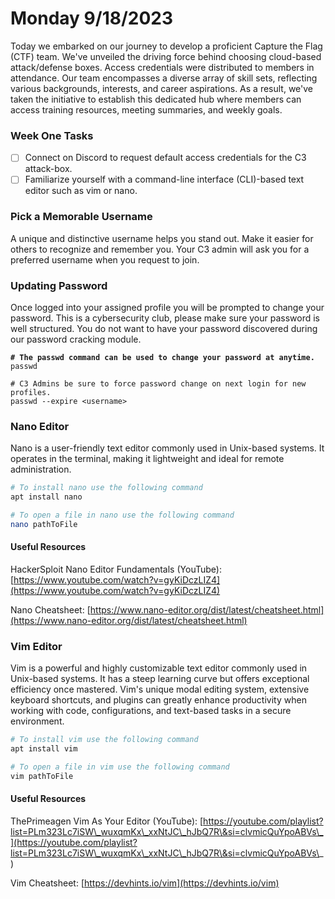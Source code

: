 # Monday 9/18/2023

Today we embarked on our journey to develop a proficient Capture the Flag (CTF) team. We've unveiled the driving force behind choosing cloud-based attack/defense boxes.  Access credentials were distributed to members in attendance. Our team encompasses a diverse array of skill sets, reflecting various backgrounds, interests, and career aspirations.  As a result, we've taken the initiative to establish this dedicated hub where members can access training resources, meeting summaries, and weekly goals.

### Week One Tasks

* [ ] Connect on Discord to request default access credentials for the C3 attack-box.
* [ ] Familiarize yourself with a command-line interface (CLI)-based text editor such as vim or nano.

### Pick a Memorable Username

A unique and distinctive username helps you stand out. Make it easier for others to recognize and remember you. Your C3 admin will ask you for a preferred username when you request to join.&#x20;

### Updating Password

Once logged into your assigned profile you will be prompted to change your password. This is a cybersecurity club, please make sure your password is well structured. You do not want to have your password discovered during our password cracking module.&#x20;

<pre class="language-bash" data-overflow="wrap" data-line-numbers data-full-width="true"><code class="lang-bash"><strong># The passwd command can be used to change your password at anytime. 
</strong>passwd 

# C3 Admins be sure to force password change on next login for new profiles.
passwd --expire &#x3C;username>
</code></pre>

### Nano Editor

Nano is a user-friendly text editor commonly used in Unix-based systems. It operates in the terminal, making it lightweight and ideal for remote administration.

```bash
# To install nano use the following command
apt install nano

# To open a file in nano use the following command
nano pathToFile
```

#### Useful Resources

HackerSploit Nano Editor Fundamentals (YouTube): [https://www.youtube.com/watch?v=gyKiDczLIZ4](https://www.youtube.com/watch?v=gyKiDczLIZ4)

Nano Cheatsheet: [https://www.nano-editor.org/dist/latest/cheatsheet.html](https://www.nano-editor.org/dist/latest/cheatsheet.html)

### Vim Editor

Vim is a powerful and highly customizable text editor commonly used in Unix-based systems. It has a steep learning curve but offers exceptional efficiency once mastered. Vim's unique modal editing system, extensive keyboard shortcuts, and plugins can greatly enhance productivity when working with code, configurations, and text-based tasks in a secure environment.

```bash
# To install vim use the following command 
apt install vim

# To open a file in vim use the following command 
vim pathToFile
```

#### Useful Resources

ThePrimeagen Vim As Your Editor (YouTube): [https://youtube.com/playlist?list=PLm323Lc7iSW\_wuxqmKx\_xxNtJC\_hJbQ7R\&si=clvmicQuYpoABVs\_](https://youtube.com/playlist?list=PLm323Lc7iSW\_wuxqmKx\_xxNtJC\_hJbQ7R\&si=clvmicQuYpoABVs\_)

Vim Cheatsheet: [https://devhints.io/vim](https://devhints.io/vim)
